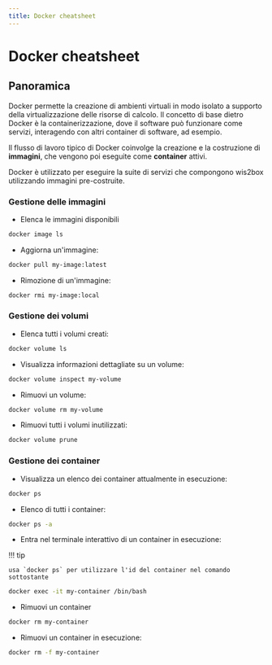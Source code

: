 ```yaml
---
title: Docker cheatsheet
---
```


# Docker cheatsheet

## Panoramica

Docker permette la creazione di ambienti virtuali in modo isolato a supporto della virtualizzazione delle risorse di calcolo. Il concetto di base dietro Docker è la containerizzazione, dove il software può funzionare come servizi, interagendo con altri container di software, ad esempio.

Il flusso di lavoro tipico di Docker coinvolge la creazione e la costruzione di **immagini**, che vengono poi eseguite come **container** attivi.

Docker è utilizzato per eseguire la suite di servizi che compongono wis2box utilizzando immagini pre-costruite.

### Gestione delle immagini

* Elenca le immagini disponibili

```bash
docker image ls
```

* Aggiorna un'immagine:

```bash
docker pull my-image:latest
```

* Rimozione di un'immagine:

```bash
docker rmi my-image:local
```

### Gestione dei volumi

* Elenca tutti i volumi creati:

```bash
docker volume ls
```

* Visualizza informazioni dettagliate su un volume:

```bash
docker volume inspect my-volume
```

* Rimuovi un volume:

```bash
docker volume rm my-volume
```

* Rimuovi tutti i volumi inutilizzati:

```bash
docker volume prune
```

### Gestione dei container

* Visualizza un elenco dei container attualmente in esecuzione:

```bash
docker ps
```

* Elenco di tutti i container:

```bash
docker ps -a
```

* Entra nel terminale interattivo di un container in esecuzione:


!!! tip

    usa `docker ps` per utilizzare l'id del container nel comando sottostante

```bash
docker exec -it my-container /bin/bash
```

* Rimuovi un container

```bash
docker rm my-container
```

* Rimuovi un container in esecuzione:

```bash
docker rm -f my-container
```
